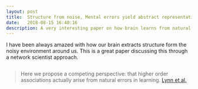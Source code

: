 ```yaml
---
layout: post
title:  Structure from noise, Mental errors yield abstract representations of events
date:   2018-08-15 16:40:16
description: A very interesting paper on how brain learns from natural errors
---
```


I have been always amazed with how our brain extracts structure form the noisy environment around us. This is a great paper discussing this through  a network scientist approach. 


<div class="img">
    <img class="col three left" src="{{ site.baseurl }}/assets/img/Lynn.png" alt="" title="Lynn et al."/>
</div>

<blockquote>
     Here we propose a competing perspective: that higher order
associations actually arise from natural errors in learning.
    <a href="https://arxiv.org/pdf/1805.12491.pdf" target="blank">Lynn et al.</a>
</blockquote>

